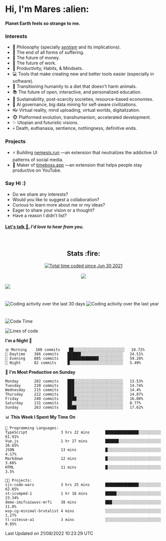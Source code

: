 <h1>Hi, I'm Mares :alien:</h1>

#### Planet Earth feels so strange to me.

### **Interests**

- 🌊 Philosophy (specially [_sentism_][sentismmedium] and its implications).
- 🎯 The end of all forms of suffering.
- 💸 The future of money.
- 💼 The future of work.
- 🧠 Productivity, Habits, & Mindsets.
- 💻 Tools that make creating new and better tools easier (especially in software).
- 🥗 Transitioning humanity to a diet that doesn't harm animals.
- 📚 The future of open, interactive, and personalized education.
- 🌱 Sustainability, post-scarcity societies, resource-based economies.
- 🤖 AI governance, big data mining for self-aware civilizations.
- 👓 Virtual reality, mind uploading, virtual worlds, digitalization.
- 🐵 Platformed evolution, transhumanism, accelerated development.
- ✨ Utopian and futuristic visions.
- 💀 Death, euthanasia, sentience, nothingness, definitive ends.


### **Projects**

- ⚡ Building [nemesis.run](https://chrome.google.com/webstore/detail/nemesis-%E2%80%93-humane-design-f/blfbbifgjgikekfochleknjcopefifgo?hl=en) —an extension that neutralizes the addictive UI patterns of social media.
- 💎 Maker of [timeboss.app](https://timeboss.app) —an extension that helps people stay productive on YouTube.


### **Say Hi :)**

- Do we share any interests?
- Would you like to suggest a collaboration?
- Curious to learn more about me or my ideas?
- Eager to share your vision or a thought?
- Have a reason I didn't list?

#### [Let's talk :wave:.](mailto:mareszhar@gmail.com) _I'd love to hear from you_.

[sentismmedium]: https://medium.com/@mareszhar/born-a-prisoner-a-reflection-about-life-its-struggles-and-a-plan-to-escape-d8566ce9b026

<br>

<h2 align="center">Stats :fire:</h2>

<div align="center">
  <a href="https://wakatime.com/@cfdc0e0d-4860-4b62-9ff0-cb659185525e">
    <img src="https://wakatime.com/badge/user/cfdc0e0d-4860-4b62-9ff0-cb659185525e.svg" alt="Total time coded since Jun 30 2021" />
  </a>
</div>

<br>

<!-- 
Add or remove this: 
&dates=B1AAB3FF 
...or this...
&date_format=M%20j%5B%2C%20Y%5D
from the *streak stats URL below* if they get bugged and aren't updating: 
-->

<div align="center">
  <img src="https://github-readme-streak-stats.herokuapp.com?user=mareszhar&theme=black-ice&hide_border=true&stroke=FFFFFF15&ring=DF8FFE&fire=DF8FFE&currStreakLabel=DF8FFE&background=1A232A&currStreakNum=86FFAB&dates=B1AAB3FF&date_format=M%20j%5B%2C%20Y%5D">
</div>

<br>

<img src="https://activity-graph.herokuapp.com/graph?username=mareszhar&theme=nord&bg_color=00000000&color=979797&line=DF8FFE&point=00000000&area=true&hide_border=true">

<br>

<h1></h1>

<img src="https://wakatime.com/share/@mares/5df0ff02-9c79-41b4-b540-51dc9c65a57b.svg" alt="Coding activity over the last 30 days" />
<img src="https://wakatime.com/share/@mares/ea89ba71-f374-40af-930c-e0655909fe37.svg" alt="Coding activity over the last year" />

<h1></h1>

<!--START_SECTION:waka-->
![Code Time](http://img.shields.io/badge/Code%20Time-589%20hrs%2012%20mins-blue)

![Lines of code](https://img.shields.io/badge/From%20Hello%20World%20I%27ve%20Written-152%20Thousand%20lines%20of%20code-blue)

**I'm a Night 🦉** 

```text
🌞 Morning    160 commits    ██░░░░░░░░░░░░░░░░░░░░░░░   10.72% 
🌆 Daytime    366 commits    ██████░░░░░░░░░░░░░░░░░░░   24.51% 
🌃 Evening    885 commits    ██████████████░░░░░░░░░░░   59.28% 
🌙 Night      82 commits     █░░░░░░░░░░░░░░░░░░░░░░░░   5.49%

```
📅 **I'm Most Productive on Sunday** 

```text
Monday       202 commits    ███░░░░░░░░░░░░░░░░░░░░░░   13.53% 
Tuesday      220 commits    ███░░░░░░░░░░░░░░░░░░░░░░   14.74% 
Wednesday    215 commits    ███░░░░░░░░░░░░░░░░░░░░░░   14.4% 
Thursday     222 commits    ███░░░░░░░░░░░░░░░░░░░░░░   14.87% 
Friday       240 commits    ████░░░░░░░░░░░░░░░░░░░░░   16.08% 
Saturday     131 commits    ██░░░░░░░░░░░░░░░░░░░░░░░   8.77% 
Sunday       263 commits    ████░░░░░░░░░░░░░░░░░░░░░   17.62%

```


📊 **This Week I Spent My Time On** 

```text
💬 Programming Languages: 
TypeScript               3 hrs 22 mins       ███████████████░░░░░░░░░░   61.91% 
Vue.js                   1 hr 27 mins        ██████░░░░░░░░░░░░░░░░░░░   26.65% 
JSON                     13 mins             █░░░░░░░░░░░░░░░░░░░░░░░░   4.17% 
Markdown                 12 mins             █░░░░░░░░░░░░░░░░░░░░░░░░   3.66% 
HTML                     11 mins             █░░░░░░░░░░░░░░░░░░░░░░░░   3.5%

🐱‍💻 Projects: 
sjs-code-wars            3 hrs 25 mins       ███████████████░░░░░░░░░░   62.65% 
st-icvmpmd-1             1 hr 16 mins        █████░░░░░░░░░░░░░░░░░░░░   23.34% 
demo-imifcaiwuvc-mrfi    38 mins             ███░░░░░░░░░░░░░░░░░░░░░░   11.8% 
wsp-cg-minimal-brutalist 4 mins              ░░░░░░░░░░░░░░░░░░░░░░░░░   1.27% 
tl-vitesse-a1            3 mins              ░░░░░░░░░░░░░░░░░░░░░░░░░   0.95%

```


 Last Updated on 21/08/2022 10:23:29 UTC
<!--END_SECTION:waka-->
